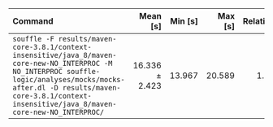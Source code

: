 | Command | Mean [s] | Min [s] | Max [s] | Relative |
|:---|---:|---:|---:|---:|
| `souffle -F results/maven-core-3.8.1/context-insensitive/java_8/maven-core-new-NO_INTERPROC -M NO_INTERPROC souffle-logic/analyses/mocks/mocks-after.dl -D results/maven-core-3.8.1/context-insensitive/java_8/maven-core-new-NO_INTERPROC/` | 16.336 ± 2.423 | 13.967 | 20.589 | 1.00 |
